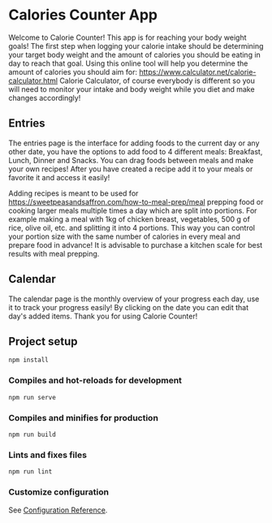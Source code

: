 # Calories Counter App
Welcome to Calorie Counter! 
This app is for
reaching your body weight goals! The first step when logging your
calorie intake should be determining your target body weight and the
 amount of calories you should be eating in day to reach that goal.
Using this online tool will help you determine the amount of
calories you should aim for:
https://www.calculator.net/calorie-calculator.html
Calorie Calculator, of course everybody is different so you will need to monitor your
intake and body weight while you diet and make changes accordingly!
   
##  Entries
        
 The entries page is the interface for adding foods to the current
day or any other date, you have the options to add food to 4
different meals: Breakfast, Lunch, Dinner and Snacks. You can drag
foods between meals and make your own recipes! After you have
created a recipe add it to your meals or favorite it and access it
easily!

Adding recipes is meant to be used for
https://sweetpeasandsaffron.com/how-to-meal-prep/meal prepping food
or cooking larger meals multiple times a day which are split into
portions. For example making a meal with 1kg of chicken breast,
vegetables, 500 g of rice, olive oil, etc. and splitting it into 4
portions. This way you can control your portion size with the same
number of calories in every meal and prepare food in advance! It is
advisable to purchase a kitchen scale for best results with meal
prepping.

## Calendar
The calendar page is the monthly overview of your progress each day,
use it to track your progress easily! By clicking on the date you
can edit that day's added items.
Thank you for using Calorie Counter!

## Project setup
```
npm install
```

### Compiles and hot-reloads for development
```
npm run serve
```

### Compiles and minifies for production
```
npm run build
```

### Lints and fixes files
```
npm run lint
```

### Customize configuration
See [Configuration Reference](https://cli.vuejs.org/config/).
